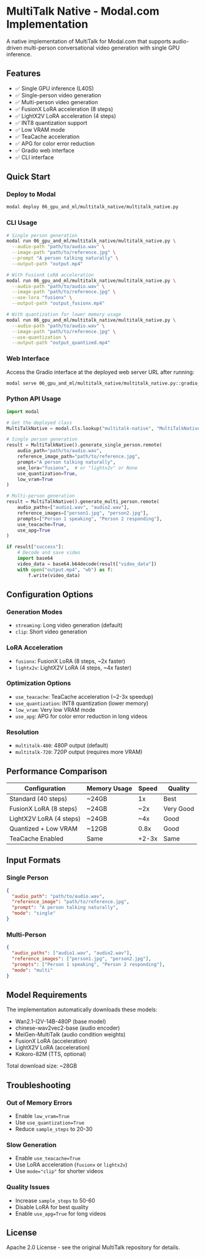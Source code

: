 # MultiTalk Native - Modal.com Implementation

A native implementation of MultiTalk for Modal.com that supports audio-driven multi-person conversational video generation with single GPU inference.

## Features

- ✅ Single GPU inference (L40S)
- ✅ Single-person video generation
- ✅ Multi-person video generation  
- ✅ FusionX LoRA acceleration (8 steps)
- ✅ LightX2V LoRA acceleration (4 steps)
- ✅ INT8 quantization support
- ✅ Low VRAM mode
- ✅ TeaCache acceleration
- ✅ APG for color error reduction
- ✅ Gradio web interface
- ✅ CLI interface

## Quick Start

### Deploy to Modal

```bash
modal deploy 06_gpu_and_ml/multitalk_native/multitalk_native.py
```

### CLI Usage

```bash
# Single person generation
modal run 06_gpu_and_ml/multitalk_native/multitalk_native.py \
  --audio-path "path/to/audio.wav" \
  --image-path "path/to/reference.jpg" \
  --prompt "A person talking naturally" \
  --output-path "output.mp4"

# With FusionX LoRA acceleration
modal run 06_gpu_and_ml/multitalk_native/multitalk_native.py \
  --audio-path "path/to/audio.wav" \
  --image-path "path/to/reference.jpg" \
  --use-lora "fusionx" \
  --output-path "output_fusionx.mp4"

# With quantization for lower memory usage
modal run 06_gpu_and_ml/multitalk_native/multitalk_native.py \
  --audio-path "path/to/audio.wav" \
  --image-path "path/to/reference.jpg" \
  --use-quantization \
  --output-path "output_quantized.mp4"
```

### Web Interface

Access the Gradio interface at the deployed web server URL after running:

```bash
modal serve 06_gpu_and_ml/multitalk_native/multitalk_native.py::gradio_interface
```

### Python API Usage

```python
import modal

# Get the deployed class
MultiTalkNative = modal.Cls.lookup("multitalk-native", "MultiTalkNative")

# Single person generation
result = MultiTalkNative().generate_single_person.remote(
    audio_path="path/to/audio.wav",
    reference_image_path="path/to/reference.jpg", 
    prompt="A person talking naturally",
    use_lora="fusionx",  # or "lightx2v" or None
    use_quantization=True,
    low_vram=True
)

# Multi-person generation
result = MultiTalkNative().generate_multi_person.remote(
    audio_paths=["audio1.wav", "audio2.wav"],
    reference_images=["person1.jpg", "person2.jpg"],
    prompts=["Person 1 speaking", "Person 2 responding"],
    use_teacache=True,
    use_apg=True
)

if result["success"]:
    # Decode and save video
    import base64
    video_data = base64.b64decode(result["video_data"])
    with open("output.mp4", "wb") as f:
        f.write(video_data)
```

## Configuration Options

### Generation Modes
- `streaming`: Long video generation (default)
- `clip`: Short video generation

### LoRA Acceleration
- `fusionx`: FusionX LoRA (8 steps, ~2x faster)
- `lightx2v`: LightX2V LoRA (4 steps, ~4x faster)

### Optimization Options
- `use_teacache`: TeaCache acceleration (~2-3x speedup)
- `use_quantization`: INT8 quantization (lower memory)
- `low_vram`: Very low VRAM mode
- `use_apg`: APG for color error reduction in long videos

### Resolution
- `multitalk-480`: 480P output (default)
- `multitalk-720`: 720P output (requires more VRAM)

## Performance Comparison

| Configuration | Memory Usage | Speed | Quality |
|---------------|--------------|-------|---------|
| Standard (40 steps) | ~24GB | 1x | Best |
| FusionX LoRA (8 steps) | ~24GB | ~2x | Very Good |
| LightX2V LoRA (4 steps) | ~24GB | ~4x | Good |
| Quantized + Low VRAM | ~12GB | 0.8x | Good |
| TeaCache Enabled | Same | +2-3x | Same |

## Input Formats

### Single Person
```json
{
  "audio_path": "path/to/audio.wav",
  "reference_image": "path/to/reference.jpg", 
  "prompt": "A person talking naturally",
  "mode": "single"
}
```

### Multi-Person
```json
{
  "audio_paths": ["audio1.wav", "audio2.wav"],
  "reference_images": ["person1.jpg", "person2.jpg"],
  "prompts": ["Person 1 speaking", "Person 2 responding"],
  "mode": "multi"
}
```

## Model Requirements

The implementation automatically downloads these models:
- Wan2.1-I2V-14B-480P (base model)
- chinese-wav2vec2-base (audio encoder)
- MeiGen-MultiTalk (audio condition weights)
- FusionX LoRA (acceleration)
- LightX2V LoRA (acceleration)
- Kokoro-82M (TTS, optional)

Total download size: ~28GB

## Troubleshooting

### Out of Memory Errors
- Enable `low_vram=True`
- Use `use_quantization=True`
- Reduce `sample_steps` to 20-30

### Slow Generation
- Enable `use_teacache=True`
- Use LoRA acceleration (`fusionx` or `lightx2v`)
- Use `mode="clip"` for shorter videos

### Quality Issues
- Increase `sample_steps` to 50-60
- Disable LoRA for best quality
- Enable `use_apg=True` for long videos

## License

Apache 2.0 License - see the original MultiTalk repository for details.